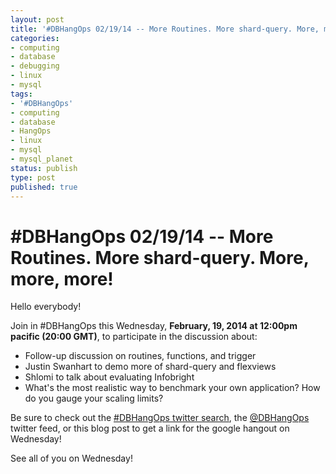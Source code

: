 ```yaml
---
layout: post
title: '#DBHangOps 02/19/14 -- More Routines. More shard-query. More, more, more!'
categories:
- computing
- database
- debugging
- linux
- mysql
tags:
- '#DBHangOps'
- computing
- database
- HangOps
- linux
- mysql
- mysql_planet
status: publish
type: post
published: true
---
```

\#DBHangOps 02/19/14 -- More Routines. More shard-query. More, more, more!
=========================================================

Hello everybody!

Join in \#DBHangOps this Wednesday, **February, 19, 2014 at 12:00pm pacific (20:00 GMT)**, to participate in the discussion about:

* Follow-up discussion on routines, functions, and trigger
* Justin Swanhart to demo more of shard-query and flexviews
* Shlomi to talk about evaluating Infobright
* What's the most realistic way to benchmark your own application? How do you gauge your scaling limits?

Be sure to check out the [\#DBHangOps twitter search](https://twitter.com/search/realtime?q=%23DBHangOps), the [@DBHangOps](https://twitter.com/dbhangops) twitter feed, or this blog post to get a link for the google hangout on Wednesday!

See all of you on Wednesday!
